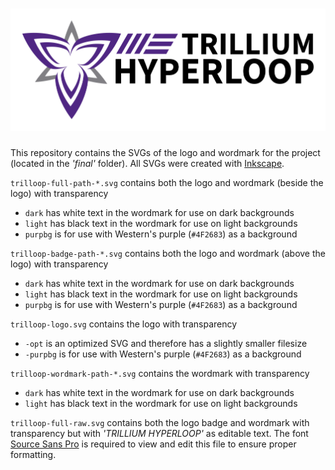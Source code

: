 # ![trilloop](./final/trilloop-full-path-light.svg)
This repository contains the SVGs of the logo and wordmark for the project (located in the *'final'* folder).  All SVGs were created with [Inkscape](https://inkscape.org/).

`trilloop-full-path-*.svg` contains both the logo and wordmark (beside the logo) with transparency
- `dark` has white text in the wordmark for use on dark backgrounds
- `light` has black text in the wordmark for use on light backgrounds
- `purpbg` is for use with Western's purple (`#4F2683`) as a background

`trilloop-badge-path-*.svg` contains both the logo and wordmark (above the logo) with transparency
- `dark` has white text in the wordmark for use on dark backgrounds
- `light` has black text in the wordmark for use on light backgrounds
- `purpbg` is for use with Western's purple (`#4F2683`) as a background

`trilloop-logo.svg` contains the logo with transparency
- `-opt` is an optimized SVG and therefore has a slightly smaller filesize
- `-purpbg` is for use with Western's purple (`#4F2683`) as a background

`trilloop-wordmark-path-*.svg` contains the wordmark with transparency
- `dark` has white text in the wordmark for use on dark backgrounds
- `light` has black text in the wordmark for use on light backgrounds

`trilloop-full-raw.svg` contains both the logo badge and wordmark with transparency but with *'TRILLIUM HYPERLOOP'* as editable text.  The font [Source Sans Pro](https://www.fontsquirrel.com/fonts/source-sans-pro) is required to view and edit this file to ensure proper formatting.
